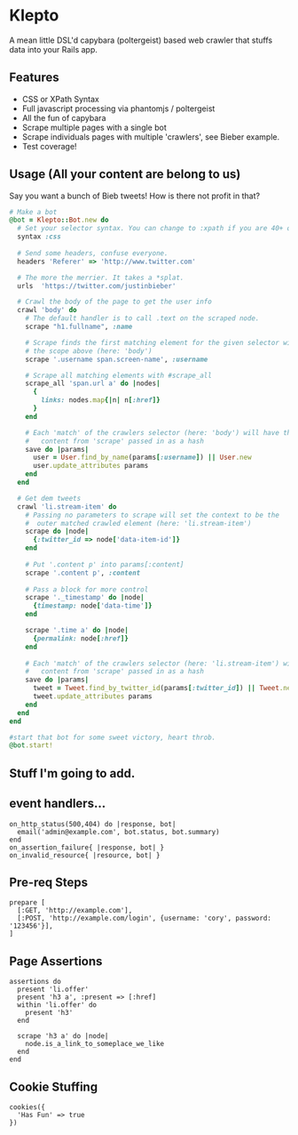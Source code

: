# Klepto

A mean little DSL'd capybara (poltergeist) based web crawler that stuffs data into your Rails app.

## Features 

* CSS or XPath Syntax
* Full javascript processing via phantomjs / poltergeist
* All the fun of capybara
* Scrape multiple pages with a single bot
* Scrape individuals pages with multiple 'crawlers', see Bieber example.
* Test coverage!

## Usage (All your content are belong to us)
Say you want a bunch of Bieb tweets! How is there not profit in that?

```ruby
# Make a bot
@bot = Klepto::Bot.new do
  # Set your selector syntax. You can change to :xpath if you are 40+ or love C#.
  syntax :css
  
  # Send some headers, confuse everyone.
  headers 'Referer' => 'http://www.twitter.com'

  # The more the merrier. It takes a *splat.
  urls  'https://twitter.com/justinbieber'

  # Crawl the body of the page to get the user info
  crawl 'body' do
    # The default handler is to call .text on the scraped node.
    scrape "h1.fullname", :name

    # Scrape finds the first matching element for the given selector within
    # the scope above (here: 'body')
    scrape '.username span.screen-name', :username

    # Scrape all matching elements with #scrape_all
    scrape_all 'span.url a' do |nodes|
      {
        links: nodes.map{|n| n[:href]}
      }
    end

    # Each 'match' of the crawlers selector (here: 'body') will have the 
    #   content from 'scrape' passed in as a hash
    save do |params|
      user = User.find_by_name(params[:username]) || User.new
      user.update_attributes params
    end
  end

  # Get dem tweets
  crawl 'li.stream-item' do
    # Passing no parameters to scrape will set the context to be the
    #  outer matched crawled element (here: 'li.stream-item')
    scrape do |node|
      {:twitter_id => node['data-item-id']}
    end
    
    # Put '.content p' into params[:content]
    scrape '.content p', :content
    
    # Pass a block for more control
    scrape '._timestamp' do |node|
      {timestamp: node['data-time']}
    end

    scrape '.time a' do |node|
      {permalink: node[:href]}
    end
        
    # Each 'match' of the crawlers selector (here: 'li.stream-item') will have the 
    #   content from 'scrape' passed in as a hash        
    save do |params|
      tweet = Tweet.find_by_twitter_id(params[:twitter_id]) || Tweet.new
      tweet.update_attributes params
    end
  end  
end

#start that bot for some sweet victory, heart throb.
@bot.start! 
```



## Stuff I'm going to add.

event handlers...
--------------------

    on_http_status(500,404) do |response, bot|
      email('admin@example.com', bot.status, bot.summary)
    end
    on_assertion_failure{ |response, bot| }
    on_invalid_resource{ |resource, bot| }

Pre-req Steps
--------------------  

    prepare [
      [:GET, 'http://example.com'],
      [:POST, 'http://example.com/login', {username: 'cory', password: '123456'}],
    ]

Page Assertions
--------------------

    assertions do
      present 'li.offer'
      present 'h3 a', :present => [:href]
      within 'li.offer' do
        present 'h3'
      end

      scrape 'h3 a' do |node|
        node.is_a_link_to_someplace_we_like
      end    
    end

Cookie Stuffing
-------------------

    cookies({
      'Has Fun' => true
    })  
